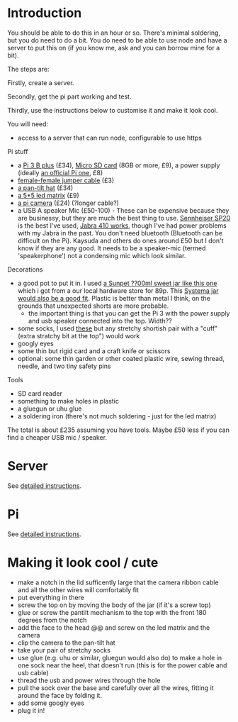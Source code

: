 # Introduction

You should be able to do this in an hour or so. There's minimal 
soldering, but you do need to do a bit. You do need to be able to use 
node and have a server to put this on (if you know me, ask and you can 
borrow mine for a bit).

The steps are:

 Firstly, create a server.

 Secondly, get the pi part working and test.

 Thirdly, use the instructions below to customise it and make it look cool.

You will need:

 * access to a server that can run node, configurable to use https

Pi stuff
 * a [Pi 3 B plus](https://shop.pimoroni.com/products/raspberry-pi-3-b-plus) (£34), [Micro SD card](https://shop.pimoroni.com/products/noobs-32gb-microsd-card-3-1?variant=31703694245971) (8GB or more, £9), a power supply (ideally [an official Pi one](https://shop.pimoroni.com/products/raspberry-pi-universal-power-supply), £8)
 * [female-female jumper cable](https://shop.pimoroni.com/products/jumper-jerky-junior?variant=1076482185) (£3)
 * [a pan-tilt hat](https://shop.pimoroni.com/products/pan-tilt-hat?variant=22408353287) (£34)
 * [a 5*5 led matrix](https://shop.pimoroni.com/products/5x5-rgb-matrix-breakout) (£9)
 * [a pi camera](https://shop.pimoroni.com/products/raspberry-pi-camera-module-v2-1-with-mount?variant=19833929735) (£24) (?longer cable?)
 * a USB A speaker Mic (£50-100) - These can be expensive because they are businessy, but they are much the best thing to use. [Sennheiser SP20](https://www.amazon.co.uk/Sennheiser-Speaker-Phone-Mobile-Devices/dp/B00K2RQ94C) is the best I've used, [Jabra 410 works](https://www.amazon.co.uk/Jabra-SPEAK-Portable-speakerphone-7410-109/dp/B007SHJIO2/ref=sr_1_2?dchild=1&keywords=jabra+speaker+410&qid=1605168655&s=electronics&sr=1-2), though I've had power problems with my Jabra in the past. You don't need bluetooth (Bluetooth can be difficult on the Pi). Kaysuda and others do ones around £50 but I don't know if they are any good. It needs to be a speaker-mic (termed 'speakerphone') not a condensing mic which look similar. 

Decorations
 * a good pot to put it in. I used [a Sunpet ??00ml sweet jar like this one](http://www.alsafifalcongroup.com/images/sunpet-big-9.jpg) which i got from a our local hardware store for 89p. This [Systema jar would also be a good fit](https://sistemaplastics.com/products/klip-it-utility/900ml-cracker). Plastic is better than metal I think, on the grounds that unexpected shorts are more probable.
   * the important thing is that you can get the Pi 3 with the power supply and usb speaker connected into the top. Width??
 * some socks, I used [these](https://www.marksandspencer.com/modal-pima-cotton-fine-striped-socks/p/clp60287370?color=BLACKMIX#intid=prodColourId-60287368) but any stretchy shortish pair with a "cuff" (extra stratchy bit at the top") would work
 * googly eyes
 * some thin but rigid card and a craft knife or scissors
 * optional: some thin garden or other coated plastic wire, sewing thread, needle, and two tiny safety pins

Tools
 * SD card reader
 * something to make holes in plastic
 * a gluegun or uhu glue
 * a soldering iron (there's not much soldering - just for the led matrix)

The total is about £235 assuming you have tools. Maybe £50 less if you 
can find a cheaper USB mic / speaker.

# Server

See [detailed instructions](server).

# Pi

See [detailed instructions](pi).

# Making it look cool / cute


 * make a notch in the lid sufficently large that the camera ribbon cable and all the other wires will comfortably fit
 * put everything in there
 * screw the top on by moving the body of the jar (if it's a screw top)
 * glue or screw the pantilt mechanism to the top with the front 180 degrees from the notch
 * add the face to the head @@ and screw on the led matrix and the camera
 * clip the camera to the pan-tilt hat
 * take your pair of stretchy socks
 * use glue (e.g. uhu or similar, gluegun would also do) to make a hole in one sock near the heel, that doesn't run (this is for the power cable and usb cable)
 * thread the usb and power wires through the hole
 * pull the sock over the base and carefully over all the wires, fitting it around the face by folding it.
 * add some googly eyes
 * plug it in!
